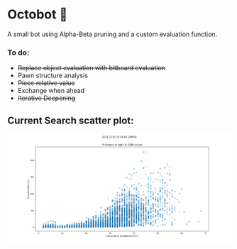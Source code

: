 # Octobot 🐙

A small bot using Alpha-Beta pruning and a custom evaluation function.

### To do:
- ~~Replace object evaluation with bitboard evaluation~~
- Pawn structure analysis
- ~~Piece relative value~~
- Exchange when ahead
- ~~Iterative Deepening~~

## Current Search scatter plot:
![image info](Chess-Challenge/src/My%20Bot/graphs/scatterResponse4aa.png)
